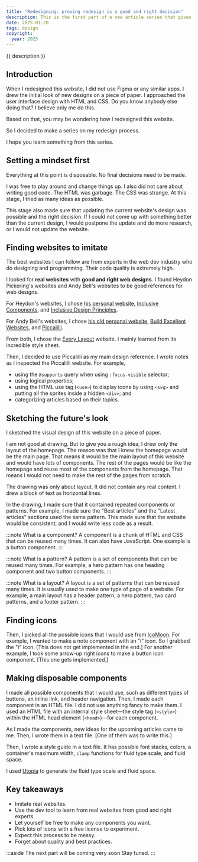```yaml
---
title: "Redesigning: proving redesign is a good and right decision"
description: This is the first part of a new article series that gives you a look at the behind-the-scenes of this website redesign process. Be ready. It is a very unusual way to redesign a website.
date: 2025-01-20
tags: design
copyright:
  year: 2025
---
```


{{ description }}

## Introduction

When I redesigned this website, I did not use Figma or any similar apps. I drew the initial look of new designs on a piece of paper. I approached the user interface design with HTML and CSS. Do you know anybody else doing that? I believe only me do this.

Based on that, you may be wondering how I redesigned this website.

So I decided to make a series on my redesign process.

I hope you learn something from this series.

## Setting a mindset first

Everything at this point is disposable. No final decisions need to be made.

I was free to play around and change things up. I also did not care about writing good code. The HTML was garbage. The CSS was strange. At this stage, I tried as many ideas as possible.

This stage also made sure that updating the current website's design was possible and the right decision. If I could not come up with something better than the current design, I would postpone the update and do more research, or I would not update the website.

## Finding websites to imitate

The best websites I can follow are from experts in the web dev industry who do designing and programming. Their code quality is extremely high.

I looked for **real websites** with **good and right web designs**. I found Heydon Pickering's websites and Andy Bell's websites to be good references for web designs.

For Heydon's websites, I chose [his personal website](https://heydonworks.com/), [Inclusive Components](https://inclusive-components.design/), and [Inclusive Design Principles](https://inclusivedesignprinciples.info/).

For Andy Bell's websites, I chose [his old personal website](https://archive.hankchizljaw.com/notes/122/), [Build Excellent Websites](https://buildexcellentwebsit.es/), and [Piccalilli](https://piccalil.li/).

From both, I chose the [Every Layout](https://every-layout.dev/) website. I mainly learned from its incredible style sheet.

Then, I decided to use Piccalilli as my main design reference. I wrote notes as I inspected the Piccalilli website. For example,

- using the `@supports` query when using `:focus-visible` selector;
- using logical properties;
- using the HTML use tag (`<use>`) to display icons by using `<svg>` and putting all the sprites inside a hidden `<div>`; and
- categorizing articles based on their topics.

## Sketching the future's look

I sketched the visual design of this website on a piece of paper.

I am not good at drawing. But to give you a rough idea, I drew only the layout of the homepage. The reason was that I knew the homepage would be the main page. That means it would be the main layout of this website and would have lots of components. The rest of the pages would be like the homepage and reuse most of the components from the homepage. That means I would not need to make the rest of the pages from scratch.

The drawing was only about layout. It did not contain any real content. I drew a block of text as horizontal lines.

In the drawing, I made sure that it contained repeated components or patterns. For example, I made sure the "Best articles" and the "Latest articles" sections used the same pattern. This made sure that the website would be consistent, and I would write less code as a result.

:::note What is a component?
A component is a chunk of HTML and CSS that can be reused many times. It can also have JavaScript. One example is a button component.
:::

:::note What is a pattern?
A pattern is a set of components that can be reused many times. For example, a hero pattern has one heading component and two button components.
:::

:::note What is a layout?
A layout is a set of patterns that can be reused many times. It is usually used to make one type of page of a website. For example, a main layout has a header pattern, a hero pattern, two card patterns, and a footer pattern.
:::

## Finding icons

Then, I picked all the possible icons that I would use from [IcoMoon](https://icomoon.io/). For example, I wanted to make a note component with an "i" icon. So I grabbed the "i" icon. [This does not get implemented in the end.] For another example, I took some arrow-up right icons to make a button icon component. [This one gets implemented.]

## Making disposable components

I made all possible components that I would use, such as different types of buttons, an inline link, and header navigation. Then, I made each component in an HTML file. I did not use anything fancy to make them. I used an HTML file with an internal style sheet—the style tag (`<style>`) within the HTML head element (`<head>`)—for each component.

As I made the components, new ideas for the upcoming articles came to me. Then, I wrote them in a text file. [One of them was to write this.]

Then, I wrote a style guide in a text file. It has possible font stacks, colors, a container's maximum width, `clamp` functions for fluid type scale, and fluid space.

I used [Utopia](https://utopia.fyi/) to generate the fluid type scale and fluid space.

## Key takeaways

- Imitate real websites.
- Use the dev tool to learn from real websites from good and right experts.
- Let yourself be free to make any components you want.
- Pick lots of icons with a free license to experiment.
- Expect this process to be messy.
- Forget about quality and best practices.

:::aside The next part will be coming very soon
Stay tuned.
:::
